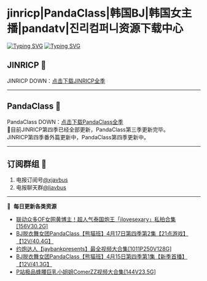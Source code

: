 # jinricp|PandaClass|韩国BJ|韩国女主播|pandatv|진리컴퍼니资源下载中心   
[![Typing SVG](https://readme-typing-svg.herokuapp.com?font=Fira+Code&pause=1000&center=true&vCenter=true&random=true&width=435&lines=所有链接都需要翻墙访问)](https://jinri-cp.neocities.org/free.html)
[![Typing SVG](https://readme-typing-svg.herokuapp.com?font=Fira+Code&pause=1000&center=true&vCenter=true&random=true&width=435&lines=点击进入福利资源下载中心)](https://pandaclass.neocities.org/)
## JINRICP 👋   
JINRICP DOWN：[点击下载JINRICP全季](https://mypikpak.com/s/VODz7HXQoqcX0UrvaXfDtFoPo1)
****
## PandaClass 💯   
PandaClass DOWN：[点击下载PandaClass全季](https://mypikpak.com/s/VOKOTZkoEnkyvCnELVSquM97o1)   
💞目前JINRICP第四季已经全部更新，PandaClass第三季更新完毕。   
JINRICP第四季番外篇更新中，PandaClass第四季更新中。
****
## 订阅群组 🔞
1. 电报订阅号[@xjavbus](https://t.me/xjavbus)
2. 电报聊天群[@ljavbus](https://t.me/ljavbus)
**** 
📕 &nbsp;**每日更新各类资源**
<!-- BLOG-POST-LIST:START -->
- [联动众多OF女网黄博主！超人气泰国炮王「ilovesexary」私拍合集[156V30.2G]](https://fuli.rulel.com/342.html)
- [BJ脱衣舞女团PandaClass【熊猫班】4月17日第四季第2集【21点游戏】【12V/40.4G】](https://fuli.rulel.com/341.html)
- [约炮达人【jaybankpresents】最全视频大合集[1011P250V128G]](https://fuli.rulel.com/340.html)
- [BJ脱衣舞女团PandaClass【熊猫班】4月15日第四季第1集【新季首播】【12V/41.3G】](https://fuli.rulel.com/338.html)
- [P站极品蜂腰巨乳小姐姐ComerZZ视频大合集[144V23.5G]](https://fuli.rulel.com/337.html)
<!-- BLOG-POST-LIST:END -->
